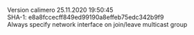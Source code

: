 Version calimero 25.11.2020 19:50:45<br>
SHA-1: e8a8fccecff849ed99190a8effeb75edc342b9f9<br>
Always specify network interface on join/leave multicast group